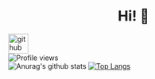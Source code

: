 <h1 align='center'> Hi! 👻</h1>

[<img src='https://cdn.jsdelivr.net/npm/simple-icons@3.0.1/icons/github.svg' alt='github' height='40'>](https://github.com/Satcomx00-x00)  
![Profile views](https://gpvc.arturio.dev/Satcomx00-x00)  
![Anurag's github stats](https://github-readme-stats.vercel.app/api?username=Satcomx00-x00&theme=dark&show_icons=true)
[![Top Langs](https://github-readme-stats.vercel.app/api/top-langs/?username=Satcomx00-x00&theme=dark)](https://github.com/Satcomx00-x00/PANGEA)
